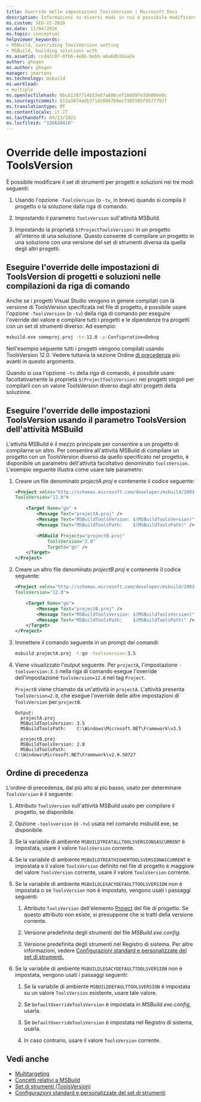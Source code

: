 ```yaml
---
title: Override delle impostazioni ToolsVersion | Microsoft Docs
description: Informazioni su diversi modi in cui è possibile modificare o sostituire il valore del set MSBuild strumenti per progetti e soluzioni.
ms.custom: SEO-VS-2020
ms.date: 11/04/2016
ms.topic: conceptual
helpviewer_keywords:
- MSBuild, overriding ToolsVersion setting
- MSBuild, building solutions with
ms.assetid: ccd42c07-0fb6-4e8b-9ebb-a6a6db18aa2e
author: ghogen
ms.author: ghogen
manager: jmartens
ms.technology: msbuild
ms.workload:
- multiple
ms.openlocfilehash: 8bcb1307714b33e87a886cef18dd97e3d6000e0c
ms.sourcegitcommit: b12a38744db371d2894769ecf305585f9577792f
ms.translationtype: MT
ms.contentlocale: it-IT
ms.lasthandoff: 09/13/2021
ms.locfileid: "126628416"
---
```

# <a name="override-toolsversion-settings"></a>Override delle impostazioni ToolsVersion

È possibile modificare il set di strumenti per progetti e soluzioni nei tre modi seguenti:

1. Usando l'opzione `-ToolsVersion` (o `-tv`, in breve) quando si compila il progetto o la soluzione dalla riga di comando.

2. Impostando il parametro `ToolsVersion` sull'attività MSBuild.

3. Impostando la proprietà `$(ProjectToolsVersion)` in un progetto all'interno di una soluzione. Questo consente di compilare un progetto in una soluzione con una versione del set di strumenti diversa da quella degli altri progetti.

## <a name="override-the-toolsversion-settings-of-projects-and-solutions-on-command-line-builds"></a>Eseguire l'override delle impostazioni di ToolsVersion di progetti e soluzioni nelle compilazioni da riga di comando

 Anche se i progetti Visual Studio vengono in genere compilati con la versione di ToolsVersion specificata nel file di progetto, è possibile usare l'opzione `-ToolsVersion` (o `-tv`) della riga di comando per eseguire l'override del valore e compilare tutti i progetti e le dipendenze tra progetti con un set di strumenti diverso. Ad esempio:

```cmd
msbuild.exe someproj.proj -tv:12.0 -p:Configuration=Debug
```

 Nell'esempio seguente tutti i progetti vengono compilati usando ToolsVersion 12.0. Vedere tuttavia la sezione Ordine [di precedenza](#order-of-precedence) più avanti in questo argomento.

 Quando si usa l'opzione `-tv` della riga di comando, è possibile usare facoltativamente la proprietà `$(ProjectToolsVersion)` nei progetti singoli per compilarli con un valore ToolsVersion diverso dagli altri progetti della soluzione.

## <a name="override-the-toolsversion-settings-using-the-toolsversion-parameter-of-the-msbuild-task"></a>Eseguire l'override delle impostazioni ToolsVersion usando il parametro ToolsVersion dell'attività MSBuild

 L'attività MSBuild è il mezzo principale per consentire a un progetto di compilarne un altro. Per consentire all'attività MSBuild di compilare un progetto con un ToolsVersion diverso da quello specificato nel progetto, è disponibile un parametro dell'attività facoltativo denominato `ToolsVersion`. L'esempio seguente illustra come usare tale parametro:

1. Creare un file denominato *projectA.proj* e contenente il codice seguente:

    ```xml
    <Project xmlns="http://schemas.microsoft.com/developer/msbuild/2003"
    ToolsVersion="12.0">

        <Target Name="go" >
            <Message Text="projectA.proj" />
            <Message Text="MSBuildToolsVersion: $(MSBuildToolsVersion)" />
            <Message Text="MSBuildToolsPath:    $(MSBuildToolsPath)" />

            <MSBuild Projects="projectB.proj"
                ToolsVersion="2.0"
                Targets="go" />
        </Target>
    </Project>
    ```

2. Creare un altro file denominato *projectB.proj* e contenente il codice seguente:

    ```xml
    <Project xmlns="http://schemas.microsoft.com/developer/msbuild/2003"
    ToolsVersion="12.0">

        <Target Name="go">
            <Message Text="projectB.proj" />
            <Message Text="MSBuildToolsVersion: $(MSBuildToolsVersion)" />
            <Message Text="MSBuildToolsPath:    $(MSBuildToolsPath)" />
        </Target>
    </Project>
    ```

3. Immettere il comando seguente in un prompt dei comandi:

    ```cmd
    msbuild projectA.proj -t:go -toolsversion:3.5
    ```

4. Viene visualizzato l'output seguente. Per `projectA`, l'impostazione `-toolsversion:3.5` nella riga di comando esegue l'override dell'impostazione `ToolsVersion=12.0` nel tag `Project`.

     `ProjectB` viene chiamato da un'attività in `projectA`. L'attività presenta `ToolsVersion=2.0`, che esegue l'override delle altre impostazioni di `ToolsVersion` per `projectB`.

    ```
    Output:
      projectA.proj
      MSBuildToolsVersion: 3.5
      MSBuildToolsPath:    C:\Windows\Microsoft.NET\Framework\v3.5

      projectB.proj
      MSBuildToolsVersion: 2.0
      MSBuildToolsPath:    C:\Windows\Microsoft.NET\Framework\v2.0.50727
    ```

## <a name="order-of-precedence"></a>Ordine di precedenza

 L'ordine di precedenza, dal più alto al più basso, usato per determinare `ToolsVersion` è il seguente:

1. Attributo `ToolsVersion` sull'attività MSBuild usato per compilare il progetto, se disponibile.

2. Opzione `-toolsversion` (o `-tv`) usata nel comando msbuild.exe, se disponibile.

3. Se la variabile di ambiente `MSBUILDTREATALLTOOLSVERSIONSASCURRENT` è impostata, usare il valore `ToolsVersion` corrente.

4. Se la variabile di ambiente `MSBUILDTREATHIGHERTOOLSVERSIONASCURRENT` è impostata e il valore `ToolsVersion` definito nel file di progetto è maggiore del valore `ToolsVersion` corrente, usare il valore `ToolsVersion` corrente.

5. Se la variabile di ambiente `MSBUILDLEGACYDEFAULTTOOLSVERSION` non è impostata o se `ToolsVersion` non è impostato, vengono usati i passaggi seguenti:

    1. Attributo `ToolsVersion` dell'elemento [Project](../msbuild/project-element-msbuild.md) del file di progetto. Se questo attributo non esiste, si presuppone che si tratti della versione corrente.

    2. Versione predefinita degli strumenti del file *MSBuild.exe.config*.

    3. Versione predefinita degli strumenti nel Registro di sistema. Per altre informazioni, vedere [Configurazioni standard e personalizzate del set di strumenti.](../msbuild/standard-and-custom-toolset-configurations.md)

6. Se la variabile di ambiente `MSBUILDLEGACYDEFAULTTOOLSVERSION` non è impostata, vengono usati i passaggi seguenti:

    1. Se la variabile di ambiente `MSBUILDDEFAULTTOOLSVERSION` è impostata su un valore `ToolsVersion` esistente, usare tale valore.

    2. Se `DefaultOverrideToolsVersion` è impostata in *MSBuild.exe.config*, usarla.

    3. Se `DefaultOverrideToolsVersion` è impostata nel Registro di sistema, usarla.

    4. In caso contrario, usare il valore `ToolsVersion` corrente.

## <a name="see-also"></a>Vedi anche

- [Multitargeting](../msbuild/msbuild-multitargeting-overview.md)
- [Concetti relativi a MSBuild](../msbuild/msbuild-concepts.md)
- [Set di strumenti (ToolsVersion)](../msbuild/msbuild-toolset-toolsversion.md)
- [Configurazioni standard e personalizzate del set di strumenti](../msbuild/standard-and-custom-toolset-configurations.md)
